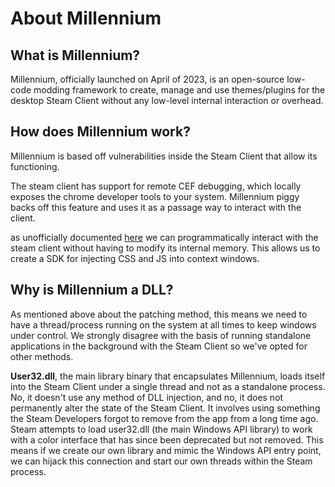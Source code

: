 # About Millennium

## What is Millennium?
Millennium, officially launched on April of 2023, is an open-source low-code modding framework to create, manage and use themes/plugins for the desktop Steam Client without any low-level internal interaction or overhead. 

## How does Millennium work?
Millennium is based off vulnerabilities inside the Steam Client that allow its functioning.

The steam client has support for remote CEF debugging, which locally exposes the chrome developer tools to your system. Millennium piggy backs off this feature and uses it as a passage way to interact with the client.

as unofficially documented [here](https://chromedevtools.github.io/devtools-protocol/) we can programmatically interact with the steam client without having to modify its internal memory. This allows us to create a SDK for injecting CSS and JS into context windows.

## Why is Millennium a DLL?
As mentioned above about the patching method, this means we need to have a thread/process running on the system at all times to keep windows under control. We strongly disagree with the basis of running standalone applications in the background with the Steam Client so we've opted for other methods.

**User32.dll**, the main library binary that encapsulates Millennium, loads itself into the Steam Client under a single thread and not as a standalone process. No, it doesn't use any method of DLL injection, and no, it does not permanently alter the state of the Steam Client. It involves using something the Steam Developers forgot to remove from the app from a long time ago. Steam attempts to load user32.dll (the main Windows API library) to work with a color interface that has since been deprecated but not removed. This means if we create our own library and mimic the Windows API entry point, we can hijack this connection and start our own threads within the Steam process.